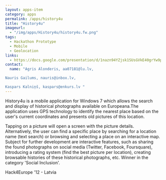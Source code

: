 ```yaml
---
layout: apps-item
category: apps
permalink: /apps/history4u
title: "History4u"
imageurl:
  - "/img/apps/History4u/history4u.fw.png"
tags:
  - Hackathon Prototype
  - Mobile
  - Geolocation
links:
  - https://docs.google.com/presentation/d/1nazn94YZjsk1SUsGVkE40grYw9plV5Mmqu791ionnSE/edit#slide=id.p13
contact: 
  name: "Agris Alonderis, aa07181@lu.lv, 

Nauris Gailums, nauris@inbox.lv,

Kaspars Kalniņš, kaspars@enkurs.lv "
---
```


History4u is a mobile application for Windows 7 which allows the search and display of historical photographs available on Europeana.The application uses GPS technology to identify the nearest place based on the user's current coordinates and presents old pictures of this location.

Tapping on a picture will open a screen with the picture details. Alternatively, the user can find a specific place by searching for a location name (text search) or browsing and selecting a place on an interactive map. Subject for further development are interactive features, such as sharing the found photographs on social media (Twitter, Facebook, Foursquare), introducing a rating system (find the best picture per location), creating browsable histories of these historical photographs, etc. Winner in the category 'Social Inclusion'.

Hack4Europe '12 - Latvia
